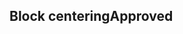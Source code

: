 <h2>Block centering<span class="status approved">Approved</span></h2>
<style>
#center-blocks .sample .sc-block-center{
padding: 20px;
    width: 80%;
    max-width: 600px;
    background-color: #ff7500;
}
</style>
